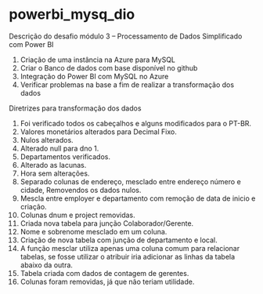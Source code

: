# powerbi_mysq_dio

Descrição do desafio módulo 3 – Processamento de Dados Simplificado com Power BI
1.	Criação de uma instância na Azure para MySQL
2.	Criar o Banco de dados com base disponível no github
3.	Integração do Power BI com MySQL no Azure 
4.	Verificar problemas na base a fim de realizar a transformação dos dados

Diretrizes para transformação dos dados
1.	Foi verificado todos os cabeçalhos e alguns modificados para o PT-BR.
2.	Valores monetários alterados para Decimal Fixo.
3.	Nulos alterados.
4.	Alterado null para dno 1.
5.	Departamentos verificados.
6.	Alterado as lacunas.
7.	Hora sem alterações.
8.	Separado colunas de endereço, mesclado entre endereço número e cidade, Removendos os dados nulos.
9.	Mescla entre employer e departamento com remoção de data de inicio e criação.
10.	Colunas dnum e project removidas.
11.	Criada nova tabela para junção Colaborador/Gerente.
12.	Nome e sobrenome mesclado em um coluna.
13.	Criação de nova tabela com junção de departamento e local.
14.	A função mesclar utiliza apenas uma coluna comum para relacionar tabelas, se fosse utilizar o atribuir iria adicionar as linhas da tabela abaixo da outra.
15.	Tabela criada com dados de contagem de gerentes.
16.	Colunas foram removidas, já que não teriam utilidade.

